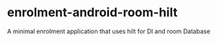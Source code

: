 # enrolment-android-room-hilt
A minimal enrolment application that uses hilt for DI and room Database

